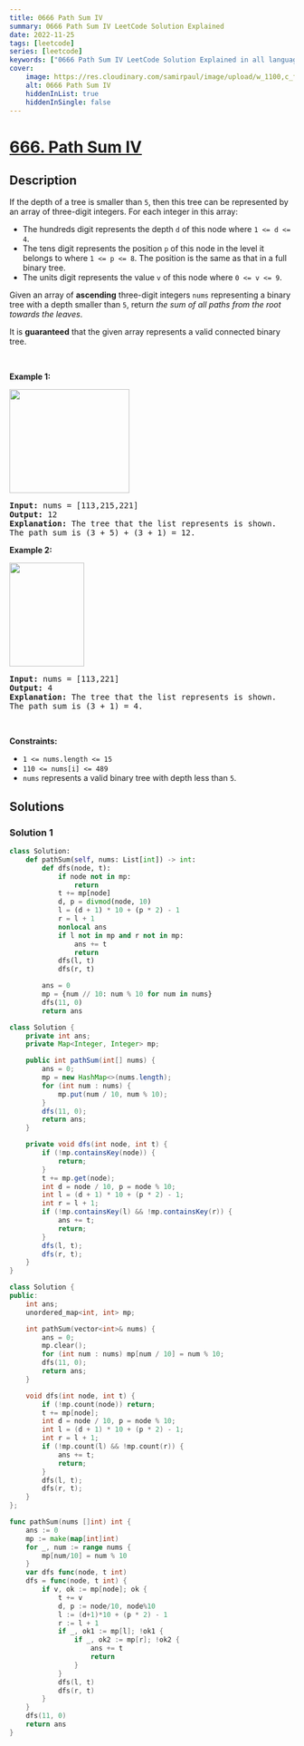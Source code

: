 ```yaml
---
title: 0666 Path Sum IV
summary: 0666 Path Sum IV LeetCode Solution Explained
date: 2022-11-25
tags: [leetcode]
series: [leetcode]
keywords: ["0666 Path Sum IV LeetCode Solution Explained in all languages", "0666 Path Sum IV", "LeetCode", "leetcode solution in Python3 C++ Java Go PHP Ruby Swift TypeScript Rust C# JavaScript C", "GeeksforGeeks", "InterviewBit", "Coding Ninjas", "HackerRank", "HackerEarth", "CodeChef", "TopCoder", "AlgoExpert", "freeCodeCamp", "Codeforces", "GitHub", "AtCoder", "Samir Paul"]
cover:
    image: https://res.cloudinary.com/samirpaul/image/upload/w_1100,c_fit,co_rgb:FFFFFF,l_text:Arial_75_bold:0666 Path Sum IV - Solution Explained/problem-solving.webp
    alt: 0666 Path Sum IV
    hiddenInList: true
    hiddenInSingle: false
---
```



# [666. Path Sum IV](https://leetcode.com/problems/path-sum-iv)


## Description

<p>If the depth of a tree is smaller than <code>5</code>, then this tree can be represented by an array of three-digit integers. For each integer in this array:</p>

<ul>
	<li>The hundreds digit represents the depth <code>d</code> of this node where <code>1 &lt;= d &lt;= 4</code>.</li>
	<li>The tens digit represents the position <code>p</code> of this node in the level it belongs to where <code>1 &lt;= p &lt;= 8</code>. The position is the same as that in a full binary tree.</li>
	<li>The units digit represents the value <code>v</code> of this node where <code>0 &lt;= v &lt;= 9</code>.</li>
</ul>

<p>Given an array of <strong>ascending</strong> three-digit integers <code>nums</code> representing a binary tree with a depth smaller than <code>5</code>, return <em>the sum of all paths from the root towards the leaves</em>.</p>

<p>It is <strong>guaranteed</strong> that the given array represents a valid connected binary tree.</p>

<p>&nbsp;</p>
<p><strong class="example">Example 1:</strong></p>
<img alt="" src="https://spcdn.pages.dev/leetcode/problems/0666.Path%20Sum%20IV/images/pathsum4-1-tree.jpg" style="width: 212px; height: 183px;" />
<pre>
<strong>Input:</strong> nums = [113,215,221]
<strong>Output:</strong> 12
<strong>Explanation:</strong> The tree that the list represents is shown.
The path sum is (3 + 5) + (3 + 1) = 12.
</pre>

<p><strong class="example">Example 2:</strong></p>
<img alt="" src="https://spcdn.pages.dev/leetcode/problems/0666.Path%20Sum%20IV/images/pathsum4-2-tree.jpg" style="width: 132px; height: 183px;" />
<pre>
<strong>Input:</strong> nums = [113,221]
<strong>Output:</strong> 4
<strong>Explanation:</strong> The tree that the list represents is shown. 
The path sum is (3 + 1) = 4.
</pre>

<p>&nbsp;</p>
<p><strong>Constraints:</strong></p>

<ul>
	<li><code>1 &lt;= nums.length &lt;= 15</code></li>
	<li><code>110 &lt;= nums[i] &lt;= 489</code></li>
	<li><code>nums</code> represents a valid binary tree with depth less than <code>5</code>.</li>
</ul>

## Solutions

### Solution 1

<!-- tabs:start -->

```python
class Solution:
    def pathSum(self, nums: List[int]) -> int:
        def dfs(node, t):
            if node not in mp:
                return
            t += mp[node]
            d, p = divmod(node, 10)
            l = (d + 1) * 10 + (p * 2) - 1
            r = l + 1
            nonlocal ans
            if l not in mp and r not in mp:
                ans += t
                return
            dfs(l, t)
            dfs(r, t)

        ans = 0
        mp = {num // 10: num % 10 for num in nums}
        dfs(11, 0)
        return ans
```

```java
class Solution {
    private int ans;
    private Map<Integer, Integer> mp;

    public int pathSum(int[] nums) {
        ans = 0;
        mp = new HashMap<>(nums.length);
        for (int num : nums) {
            mp.put(num / 10, num % 10);
        }
        dfs(11, 0);
        return ans;
    }

    private void dfs(int node, int t) {
        if (!mp.containsKey(node)) {
            return;
        }
        t += mp.get(node);
        int d = node / 10, p = node % 10;
        int l = (d + 1) * 10 + (p * 2) - 1;
        int r = l + 1;
        if (!mp.containsKey(l) && !mp.containsKey(r)) {
            ans += t;
            return;
        }
        dfs(l, t);
        dfs(r, t);
    }
}
```

```cpp
class Solution {
public:
    int ans;
    unordered_map<int, int> mp;

    int pathSum(vector<int>& nums) {
        ans = 0;
        mp.clear();
        for (int num : nums) mp[num / 10] = num % 10;
        dfs(11, 0);
        return ans;
    }

    void dfs(int node, int t) {
        if (!mp.count(node)) return;
        t += mp[node];
        int d = node / 10, p = node % 10;
        int l = (d + 1) * 10 + (p * 2) - 1;
        int r = l + 1;
        if (!mp.count(l) && !mp.count(r)) {
            ans += t;
            return;
        }
        dfs(l, t);
        dfs(r, t);
    }
};
```

```go
func pathSum(nums []int) int {
	ans := 0
	mp := make(map[int]int)
	for _, num := range nums {
		mp[num/10] = num % 10
	}
	var dfs func(node, t int)
	dfs = func(node, t int) {
		if v, ok := mp[node]; ok {
			t += v
			d, p := node/10, node%10
			l := (d+1)*10 + (p * 2) - 1
			r := l + 1
			if _, ok1 := mp[l]; !ok1 {
				if _, ok2 := mp[r]; !ok2 {
					ans += t
					return
				}
			}
			dfs(l, t)
			dfs(r, t)
		}
	}
	dfs(11, 0)
	return ans
}
```

<!-- tabs:end -->

<!-- end -->
